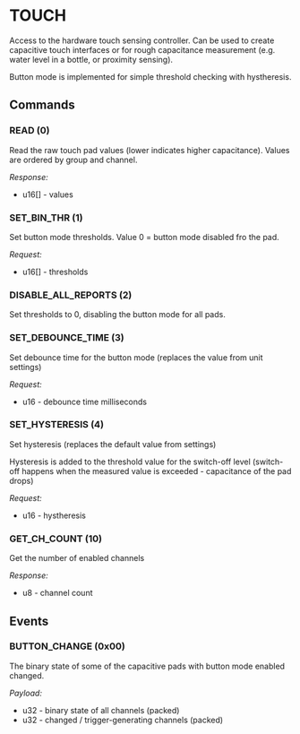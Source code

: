 # TOUCH

Access to the hardware touch sensing controller.
Can be used to create capacitive touch interfaces or for rough capacitance measurement (e.g. water level in a bottle, or proximity sensing).

Button mode is implemented for simple threshold checking with hystheresis.


## Commands

### READ (0)

Read the raw touch pad values (lower indicates higher capacitance).
Values are ordered by group and channel.

*Response:*
- u16[] - values

### SET_BIN_THR (1)

Set button mode thresholds. Value 0 = button mode disabled fro the pad.

*Request:*
- u16[] - thresholds

### DISABLE_ALL_REPORTS (2)

Set thresholds to 0, disabling the button mode for all pads.


### SET_DEBOUNCE_TIME (3)

Set debounce time for the button mode (replaces the value from unit settings)

*Request:*
- u16 - debounce time milliseconds


### SET_HYSTERESIS (4)

Set hysteresis (replaces the default value from settings)

Hysteresis is added to the threshold value for the switch-off level
(switch-off happens when the measured value is exceeded - capacitance of the pad
drops)

*Request:*
- u16 - hystheresis


### GET_CH_COUNT (10)

Get the number of enabled channels

*Response:*
- u8 - channel count



## Events

### BUTTON_CHANGE (0x00)

The binary state of some of the capacitive pads
with button mode enabled changed.

*Payload:*
- u32 - binary state of all channels (packed)
- u32 - changed / trigger-generating channels (packed)


